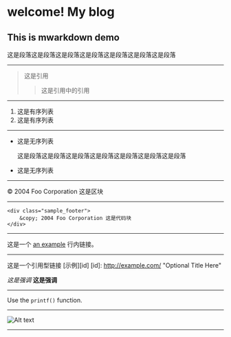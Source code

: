 welcome! My blog
================

This is mwarkdown demo
----------------------

这是段落这是段落这是段落这是段落这是段落这是段落这是段落

---

>这是引用
>>这是引用中的引用

---

1.	这是有序列表
2.	这是有序列表

---

+	这是无序列表

	这是段落这是段落这是段落这是段落这是段落这是段落这是段落
+	这是无序列表

---

<div class="sample_footer">
    &copy; 2004 Foo Corporation 这是区块
</div>

---

	<div class="sample_footer">
	    &copy; 2004 Foo Corporation 这是代码块
	</div>

---

这是一个 [an example](http://example.com/ "Title") 行内链接。

---

这是一个引用型链接 [示例][id]
[id]: http://example.com/  "Optional Title Here"


*这是强调*
**这是强调**

---

Use the `printf()` function.

---

![Alt text](http://t.lava.cn/images/skin/index_toleration.jpg)

---

